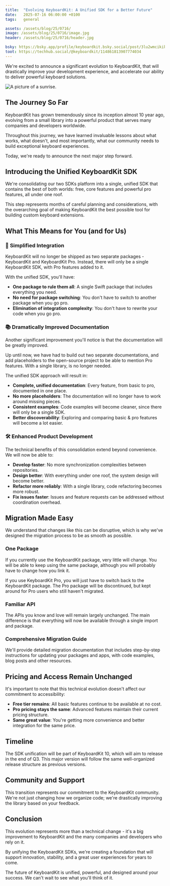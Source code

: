 ```yaml
---
title:  "Evolving KeyboardKit: A Unified SDK for a Better Future"
date:   2025-07-16 06:00:00 +0100
tags:   general

assets: /assets/blog/25/0716/
image: /assets/blog/25/0716/image.jpg
header: /assets/blog/25/0716/header.jpg

bsky: https://bsky.app/profile/keyboardkit.bsky.social/post/3lu2wmcikik2e
toot: https://techhub.social/@keyboardkit/114861813907774034
---
```


We're excited to announce a significant evolution to KeyboardKit, that will drastically improve your development experience, and accelerate our ability to deliver powerful keyboard solutions.

![A picture of a sunrise.]({{page.header}})

## The Journey So Far

KeyboardKit has grown tremendously since its inception almost 10 year ago, evolving from a small library into a powerful product that serves many companies and developers worldwide. 

Throughout this journey, we have learned invaluable lessons about what works, what doesn't, and most importantly, what our community needs to build exceptional keyboard experiences.

Today, we're ready to announce the next major step forward.

## Introducing the Unified KeyboardKit SDK

We're consolidating our two SDKs platform into a single, unified SDK that contains the best of both worlds: free, core features and powerful pro features, all under one roof.

This step represents months of careful planning and considerations, with the overarching goal of making KeyboardKit the best possible tool for building custom keyboard extensions.

## What This Means for You (and for Us)

### 🎯 **Simplified Integration**

KeyboardKit will no longer be shipped as two separate packages - KeyboardKit and KeyboardKit Pro. Instead, there will only be a single KeyboardKit SDK, with Pro features added to it.

With the unified SDK, you'll have:

- **One package to rule them all**: A single Swift package that includes everything you need.
- **No need for package switching**: You don't have to switch to another package when you go pro.
- **Elimination of integration complexity**: You don't have to rewrite your code when you go pro.

### 📚 **Dramatically Improved Documentation**

Another significant improvement you'll notice is that the documentation will be greatly improved.

Up until now, we have had to build out two separate documentations, and add placeholders to the open-source project to be able to mention Pro features. With a single library, is no longer needed.

The unified SDK approach will result in:

- **Complete, unified documentation**: Every feature, from basic to pro, documented in one place.
- **No more placeholders**: The documentation will no longer have to work around missing pieces.
- **Consistent examples**: Code examples will become cleaner, since there will only be a single SDK.
- **Better discoverability**: Exploring and comparing basic & pro features will become a lot easier.

### 🛠️ **Enhanced Product Development**

The technical benefits of this consolidation extend beyond convenience. We will now be able to:

- **Develop faster**: No more synchronization complexities between repositories.
- **Design better**: With everything under one roof, the system design will become better.
- **Refactor more reliably**: With a single library, code refactoring becomes more robust.
- **Fix issues faster**: Issues and feature requests can be addressed without coordination overhead.


## Migration Made Easy

We understand that changes like this can be disruptive, which is why we've designed the migration process to be as smooth as possible.

### **One Package**

If you currently use the KeyboardKit package, very little will change. You will be able to keep using the same package, although you will probably have to change how you link it.

If you use KeyboardKit Pro, you will just have to switch back to the KeyboardKit package. The Pro package will be discontinued, but kept around for Pro users who still haven't migrated.

### **Familiar API**

The APIs you know and love will remain largely unchanged. The main difference is that everything will now be available through a single import and package.

### **Comprehensive Migration Guide**

We'll provide detailed migration documentation that includes step-by-step instructions for updating your packages and apps, with code examples, blog posts and other resources.


## Pricing and Access Remain Unchanged

It's important to note that this technical evolution doesn't affect our commitment to accessibility:

- **Free tier remains**: All basic features continue to be available at no cost.
- **Pro pricing stays the same**: Advanced features maintain their current pricing structure.
- **Same great value**: You're getting more convenience and better integration for the same price.


## Timeline

The SDK unification will be part of KeyboardKit 10, which will aim to release in the end of Q3. This major version will follow the same well-organized release structure as previous versions.


## Community and Support

This transition represents our commitment to the KeyboardKit community. We're not just changing how we organize code; we're drastically improving the library based on your feedback.


## Conclusion

This evolution represents more than a technical change - it's a big improvement to KeyboardKit and the many companies and developers who rely on it. 

By unifying the KeyboardKit SDKs, we're creating a foundation that will support innovation, stability, and a great user experiences for years to come.

The future of KeyboardKit is unified, powerful, and designed around your success. We can't wait to see what you'll think of it.